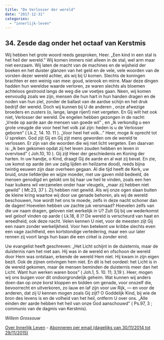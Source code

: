 ```yaml
---
title: "De Verlosser der wereld"
date: "2017-12-31"
categories: 
  - "innerlijk-leven"
---
```


## 34\. Zesde dag onder het octaaf van Kerstmis

Wij hebben het grote woord reeds gesproken, Heer. „Een kind in een stal is het heil der wereld.” Wij komen immers niet alleen in de stal, wel arm maar niet eenzaam. Wij laten de macht van de machines en de wijsheid der boeken en het duister glanzen van het geld en de vele, vele woorden van de vorsten dezer wereld achter, als wij bij U komen. Slechts de koningen brachten er een weinig van mee: goud, wierook en mirre. Maar deze dingen hadden hun wereldse waarde verloren, ze waren slechts als bloemen achteloos gestrooid langs de weg die uw voetjes gaan. Neen, wij komen eenvoudig zoals we zijn, mensen die hun hart in hun handen dragen en de noden van hun ziel, zonder de ballast van de aardse schijn en het druk bedrijf der wereld. Doch wij kunnen bij U de anderen , onze afwezige broeders en zusters (o, lange, lange rijen!) niet vergeten. En Gij wilt het ook niet, Verlosser der wereld. De engelen hebben gezongen in de nacht: „Vrede op aarde aan de mensen van goede wil” , en „Ik verkondig u een grote vreugde die voor heel het volk zal zijn: heden is u de Verlosser geboren” ( Lk.2, 14. 10. 11 ). „Voor heel het volk…” Heer, moge ik oprecht tot U spreken. God zijt Gij en Gij zijt mens geworden om de wereld te verlossen. Er zijn van die woorden die wij niet licht vergeten. Een daarvan is: „Ik ben gekomen opdat zij het leven zouden hebben en leven in overvloed” ( Joh.10, 10 ). Gij zijt Heer der geschiedenis en Koning der harten. In uw handje, o Kind, draagt Gij de aarde en al wat zij bevat. En zie, uw komst op aarde (en uw zalig lijden en heilzame dood), reeds bijna twintig eeuwen zijn daar overheen gegaan. Al die tijd heeft de Kerk, uw bruid, onze liefderijke en wijze moeder, met uw gaven mild bedeeld, de mensen genodigd en gelokt om bij haar uw heil te vinden, zoals een hen haar kuikens wil verzamelen onder haar vleugels, „maar zij hebben niet gewild” ( Mt.23, 37 ). Zij hebben niet gewild. Als wij onze ogen slaan buiten de kleine kring waartoe wij door uw genade behoren, als wij de wereld beschouwen, hoe wordt het ons te moede, zelfs in deze nacht schoner dan de dagen! Hoevelen hebben uw zachte juk versmaad? Hoevelen zelfs van die uw naam dragen, geloven niet werkelijk in U? Zult Gij bij uw wederkomst wel geloof vinden op aarde ( Lk.18, 8 )? De wereld is verscheurd van haat en wreedheid, ook deze nacht. Velen kennen U niet, voor de meesten zijt Gij een naam zonder werkelijkheid. Voor hen betekent uw kribbe slechts even een vage zachtheid, een kortstondige vertedering, maar een uur later rennen zij voort langs hun baan die een cirkel is zonder eind.

Uw evangelist heeft geschreven: „Het Licht schijnt in de duisternis, maar de duisternis nam het niet aan. Hij was in de wereld en ofschoon de wereld door Hem was ontstaan, erkende de wereld Hem niet. Hij kwam in zijn eigen bezit. Ook de zijnen ontvingen hem niet. En dit is het oordeel: het Licht is in de wereld gekomen, maar de mensen beminden de duisternis meer dan het Licht. Want hun werken waren boos” ( Joh.1, 5. 10. 11; 3,19 ). Heer, mogen wij ons buigen voor dit ondoorgrondelijk geheim. Wat kunnen wij anders doen dan op onze borst kloppen en bidden om genade, voor onszelf die, bevoorrecht en uitverkoren, zo lauw en laf zijn voor uw Rijk, — en voor de anderen, dat zij U kennen mogen zoals Gij zijt? O Goddelijk Kind, bij wie de bron des levens is en de volheid van het heil, ontferm U over ons. „Alle einden der aarde hebben het heil van onze God aanschouwd” ( Ps.97, 3 ; communio van de dagmis van Kerstmis).

_Willem Grossouw_

[Over Innerlijk Leven](/blog/een-jaar-lang-innerlijk-leven-op-geloven-leren/) - [Abonneren per email (dagelijks van 30/11/2014 tot 29/11/2015)](http://eepurl.com/9P3DT)
